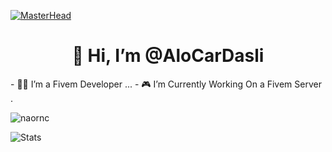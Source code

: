 [![MasterHead](https://developers.giphy.com/branch/master/static/api-512d36c09662682717108a38bbb5c57d.gif)](https://google.com/)
<h1 align="center">👋 Hi, I’m @AloCarDasli</h1>
- 👨‍💻 I’m a Fivem Developer ...
- 🎮 I’m Currently Working On a Fivem Server .
<p align="left"> <img src="https://komarev.com/ghpvc/?username=AloCarDasli&label=Profile%20views&color=00FFFF&style=flat" alt="naornc" /> </p>

![Stats](https://github-readme-stats.vercel.app/api?username=AloCarDasli&theme=algolia&show_icons=true)
<!---
AloCarDasli/AloCarDasli is a ✨ special ✨ repository because its `README.md` (this file) appears on your GitHub profile.
You can click the Preview link to take a look at your changes.
--->
